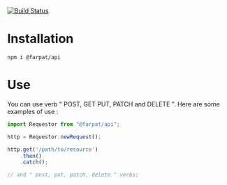 [![Build Status](https://travis-ci.org/farpat/api-js.svg?branch=master)](https://travis-ci.org/farpat/api-js)

# Installation
`npm i @farpat/api`


# Use

You can use verb " POST, GET PUT, PATCH and DELETE ". Here are some examples of use :

```javascript
import Requestor from "@farpat/api";

http = Requestor.newRequest();

http.get('/path/to/resource')
    .then()
    .catch();

// and " post, put, patch, delete " verbs;
```